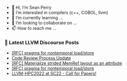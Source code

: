 - 👋 Hi, I’m Sean Perry
- 👀 I’m interested in compilers (c++, COBOL, llvm)
- 🌱 I’m currently learning ...
- 💞️ I’m looking to collaborate on ...
- 📫 How to reach me ...

<!---
s66perry/s66perry is a ✨ special ✨ repository because its `README.md` (this file) appears on your GitHub profile.
You can click the Preview link to take a look at your changes.
--->
### 📕 Latest LLVM Discourse Posts

<!-- DISCOURSE-LLVM:START -->
- [[RFC] pragma for nontemporal load/store](https://discourse.llvm.org/t/rfc-pragma-for-nontemporal-load-store/64215#post_2)
- [Code Review Process Update](https://discourse.llvm.org/t/code-review-process-update/63964?page=6#post_103)
- [[RFC] Materialize strided MemRef layout as an attribute](https://discourse.llvm.org/t/rfc-materialize-strided-memref-layout-as-an-attribute/64211#post_6)
- [[RFC] pragma for nontemporal load/store](https://discourse.llvm.org/t/rfc-pragma-for-nontemporal-load-store/64215#post_1)
- [LLVM-HPC2022 at SC22 - Call for Papers!](https://discourse.llvm.org/t/llvm-hpc2022-at-sc22-call-for-papers/62882#post_2)
<!-- DISCOURSE-LLVM:END -->
